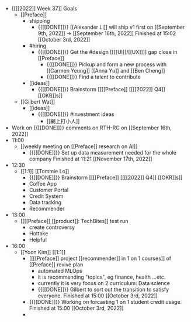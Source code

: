 - [[[[2022]] Week 37]] Goals
    - [[Preface]]
        - shipping
            - {{[[DONE]]}} [[Alexander Li]] will ship v1 first on [[September 9th, 2022]] -> [[September 16th, 2022]] Finished at 15:02 [[October 3rd, 2022]]
        - #hiring
            - {{[[DONE]]}} Get the #design [[[[UI]]/[[UX]]]] gap close in [[Preface]]
                - {{[[DONE]]}}  Pickup and form a new process with [[Carmen Yeung]] [[Anna Yu]] and [[Ben Cheng]]
                - {{[[DONE]]}} Find a talent to contribute
        - [[ideas]]
            - {{[[DONE]]}}  Brainstorm [[[[Preface]] [[[[2022]] Q4]] [[OKR]]s]]
    - [[Gilbert Wat]]
        - [[ideas]]
            - {{[[DONE]]}}  #investment ideas
                - [[網上打小人]]
- Work on {{[[DONE]]}} comments on RTH-RC on [[September 16th, 2022]]
- 11:00
    - [[weekly meeting on [[Preface]] research on AI]]
        - {{[[DONE]]}}  Set up data measurement needed for the whole company Finished at 11:21 [[November 17th, 2022]]
- 12:30
    - [[1:1]] [[Tommie Lo]]
        - {{[[DONE]]}}  Brainstorm [[[[Preface]] [[[[2022]] Q4]] [[OKR]]s]]
        - Coffee App
        - Customer Portal
        - Credit System
        - Data tracking
        - Recommender
- 13:00
    - [[[[Preface]] [[product]]: TechBites]] test run
        - create controversy
        - Hottake
        - Helpful
- 16:00
    - [[Yoon Kim]] [[1:1]]
        - [[[[Preface]] project [[recommender]] in 1 on 1 courses]] of [[Preface]] revive plan
            - automated MLOps
            - it is recommending "topics", eg finance, health ...etc.
            - currently it is very focus on 2 curriculum: Data science
            - {{[[DONE]]}} Gilbert to sort out the transition to satisfy everyone. Finished at 15:00 [[October 3rd, 2022]]
        - {{[[DONE]]}} Working on forcasting 1 on 1 student credit usage. Finished at 15:00 [[October 3rd, 2022]]
        - 
